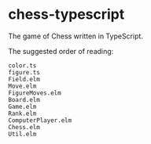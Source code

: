 chess-typescript
================

The game of Chess written in TypeScript.

The suggested order of reading:

    color.ts
    figure.ts
    Field.elm
    Move.elm
    FigureMoves.elm
    Board.elm
    Game.elm
    Rank.elm
    ComputerPlayer.elm
    Chess.elm
    Util.elm

